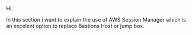 Hi.

In this section i want to explain the use of AWS Session Manager which is an excelent option to replace Bastions Host or jump box.

